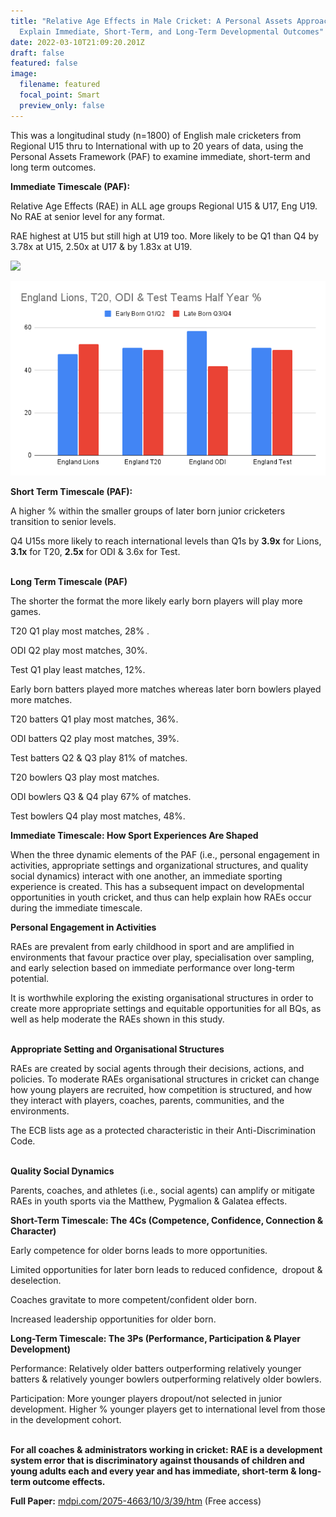 ```yaml
---
title: "Relative Age Effects in Male Cricket: A Personal Assets Approach to
  Explain Immediate, Short-Term, and Long-Term Developmental Outcomes"
date: 2022-03-10T21:09:20.201Z
draft: false
featured: false
image:
  filename: featured
  focal_point: Smart
  preview_only: false
---
```

This was a longitudinal study (n=1800) of English male cricketers from Regional U15 thru to International with up to 20 years of data, using the Personal Assets Framework (PAF) to examine immediate, short-term and long term outcomes. 

**Immediate Timescale (PAF):**

Relative Age Effects (RAE) in ALL age groups Regional U15 & U17, Eng U19. No RAE at senior level for any format.

RAE highest at U15 but still high at U19 too. More likely to be Q1 than Q4 by 3.78x at U15, 2.50x at U17 & by 1.83x at U19.

![](https://lh6.googleusercontent.com/wQYz-fQa_3MCAfP91w0RURNtyCl5BiR76Q1CsLfzX6dnYuOAborrcLpuynKaQ6k8ElxCfVOkQBFXoNG5S8OCJLBl0iNc5FO2D_I-m4UWVtk1f3l80N_qHBS20yg7yJs8axCyzt-A)

![](england-lions-t20-odi-test-teams-half-year-.png)

**Short Term Timescale (PAF):**

A higher % within the smaller groups of later born junior cricketers transition to senior levels. 

Q4 U15s more likely to reach international levels than Q1s by **3.9x** for Lions, **3.1x** for T20, **2.5x** for ODI & 3.6x for Test.

**\
Long Term Timescale (PAF)**

The shorter the format the more likely early born players will play more games.

T20 Q1 play most matches, 28% .

ODI Q2 play most matches, 30%.

Test Q1 play least matches, 12%.

Early born batters played more matches whereas later born bowlers played more matches.

T20 batters Q1 play most matches, 36%.

ODI batters Q2 play most matches, 39%.

Test batters Q2 & Q3 play 81% of matches.

T20 bowlers Q3 play most matches.

ODI bowlers Q3 & Q4 play 67% of matches.

Test bowlers Q4 play most matches, 48%.



**Immediate Timescale: How Sport Experiences Are Shaped**

When the three dynamic elements of the PAF (i.e., personal engagement in activities, appropriate settings and organizational structures, and quality social dynamics) interact with one another, an immediate sporting experience is created. This has a subsequent impact on developmental opportunities in youth cricket, and thus can help explain how RAEs occur during the immediate timescale.



**Personal Engagement in Activities**

RAEs are prevalent from early childhood in sport and are amplified in environments that favour practice over play, specialisation over sampling, and early selection based on immediate performance over long-term potential.

It is worthwhile exploring the existing organisational structures in order to create more appropriate settings and equitable opportunities for all BQs, as well as help moderate the RAEs shown in this study.

**\
Appropriate Setting and Organisational Structures**

RAEs are created by social agents through their decisions, actions, and policies. To moderate RAEs organisational structures in cricket can change how young players are recruited, how competition is structured, and how they interact with players, coaches, parents, communities, and the environments.

The ECB lists age as a protected characteristic in their Anti-Discrimination Code.

**\
Quality Social Dynamics**

Parents, coaches, and athletes (i.e., social agents) can amplify or mitigate RAEs in youth sports via the Matthew, Pygmalion & Galatea effects.



**Short-Term Timescale: The 4Cs (Competence, Confidence, Connection & Character)**

Early competence for older borns leads to more opportunities.

Limited opportunities for later born leads to reduced confidence,  dropout & deselection.

Coaches gravitate to more competent/confident older born.

Increased leadership opportunities for older born.



**Long-Term Timescale: The 3Ps (Performance, Participation & Player Development)**

Performance: Relatively older batters outperforming relatively younger batters & relatively younger bowlers outperforming relatively older bowlers.

Participation: More younger players dropout/not selected in junior development. Higher % younger players get to international level from those in the development cohort. 

**\
For all coaches & administrators working in cricket: RAE is a development system error that is discriminatory against thousands of children and young adults each and every year and has immediate, short-term & long-term outcome effects.**

**Full Paper:** [mdpi.com/2075-4663/10/3/39/htm](https://www.mdpi.com/2075-4663/10/3/39/htm) (Free access)